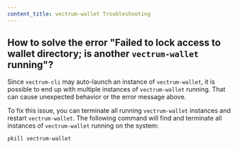 ```yaml
---
content_title: vectrum-wallet Troubleshooting
---
```


## How to solve the error "Failed to lock access to wallet directory; is another `vectrum-wallet` running"?

Since `vectrum-cli` may auto-launch an instance of `vectrum-wallet`, it is possible to end up with multiple instances of `vectrum-wallet` running. That can cause unexpected behavior or the error message above.

To fix this issue, you can terminate all running `vectrum-wallet` instances and restart `vectrum-wallet`. The following command will find and terminate all instances of `vectrum-wallet` running on the system:

```sh
pkill vectrum-wallet
```
